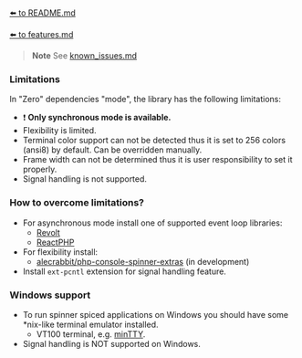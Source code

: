 [⬅️ to README.md](../README.md)

[⬅️ to features.md](features.md)

> **Note** See [known_issues.md](known_issues.md)

### Limitations

In "Zero" dependencies "mode", the library has the following limitations:
- ❗ **Only synchronous mode is available.**
- Flexibility is limited.
- Terminal color support can not be detected thus it is set to 256 colors (ansi8) by default. Can be overridden manually.
- Frame width can not be determined thus it is user responsibility to set it properly. 
- Signal handling is not supported.

### How to overcome limitations?
- For asynchronous mode install one of supported event loop libraries:
  - [Revolt](https://github.com/revoltphp/event-loop) 
  - [ReactPHP](https://github.com/reactphp/event-loop) 
- For flexibility install:
  - [alecrabbit/php-console-spinner-extras](https://github.com/alecrabbit/php-console-spinner-extras) (in development)
- Install `ext-pcntl` extension for signal handling feature.

### Windows support
- To run spinner spiced applications on Windows you should have some *nix-like terminal emulator installed.
  - VT100 terminal, e.g. [minTTY](https://github.com/mintty/mintty).  
- Signal handling is NOT supported on Windows.

